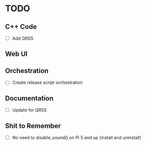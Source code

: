 # TODO

## C++ Code

- [ ] Add QRSS

## Web UI

## Orchestration

- [ ] Create release script orchestration

## Documentation

- [ ] Update for QRSS

## Shit to Remember

- [ ] No need to disable_sound() on Pi 5 and up (install and uninstall)
